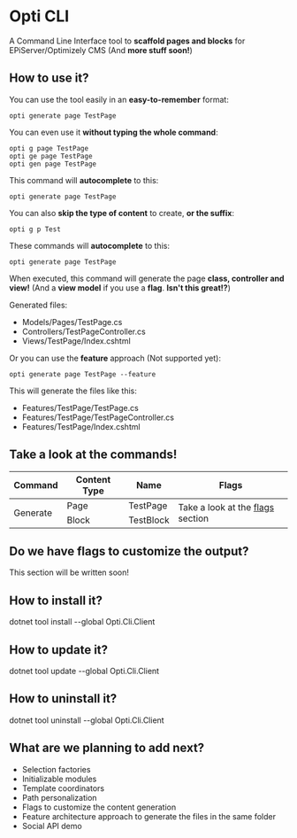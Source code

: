 # Opti CLI
A Command Line Interface tool to **scaffold pages and blocks** for EPiServer/Optimizely CMS (And **more stuff soon!**)

## How to use it?
You can use the tool easily in an **easy-to-remember** format:

`opti generate page TestPage`

You can even use it **without typing the whole command**:

`opti g page TestPage`
<br>
`opti ge page TestPage`
<br>
`opti gen page TestPage`

This command will **autocomplete** to this:

`opti generate page TestPage`

You can also **skip the type of content** to create, **or the suffix**:

`opti g p Test`

These commands will **autocomplete** to this:

`opti generate page TestPage`

When executed, this command will generate the page **class, controller and view!** 
(And a **view model** if you use a **flag**. **Isn't this great!?**)

Generated files:
- Models/Pages/TestPage.cs
- Controllers/TestPageController.cs
- Views/TestPage/Index.cshtml

Or you can use the **feature** approach (Not supported yet):

`opti generate page TestPage --feature`

This will generate the files like this:
- Features/TestPage/TestPage.cs
- Features/TestPage/TestPageController.cs
- Features/TestPage/Index.cshtml

## Take a look at the commands!
<table>
	<thead>
		<tr>
			<th>Command</th>
			<th>Content Type</th>
			<th>Name</th>
			<th>Flags</th>
		</tr>
	</thead>
	<tbody>
		<tr>
			<td rowspan="2">Generate</td>
			<td>Page</td>
			<td>TestPage</td>
			<td rowspan="2">
				Take a look at the <a href="#do-we-have-flags-to-customize-the-output">flags</a> section
			</td>
		</tr>
		<tr>
			<td>Block</td>
			<td>TestBlock</td>
		</tr>
	</tbody>
</table>

## Do we have flags to customize the output?
This section will be written soon!

## How to install it?
dotnet tool install --global Opti.Cli.Client

## How to update it?
dotnet tool update --global Opti.Cli.Client

## How to uninstall it?
dotnet tool uninstall --global Opti.Cli.Client

## What are we planning to add next?
- Selection factories
- Initializable modules
- Template coordinators
- Path personalization
- Flags to customize the content generation
- Feature architecture approach to generate the files in the same folder
- Social API demo
